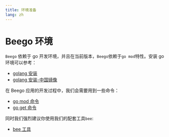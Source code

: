 ```yaml
---
title: 环境准备
lang: zh
---
```


# Beego 环境
`Beego` 依赖于 go 开发环境，并且在当前版本，`Beego`依赖于`go mod`特性。安装 go 环境可以参考：

- [golang 安装](https://golang.org/doc/install)
- [golang 安装-中国镜像](https://golang.google.cn/doc/install)

在 Beego 应用的开发过程中，我们会需要用到一些命令：
- [go mod 命令](./go_mod.md)
- [go get 命令](./go_get_command.md)

同时我们强烈建议你使用我们的配套工具`bee`:
- [bee 工具](../bee/README.md)




